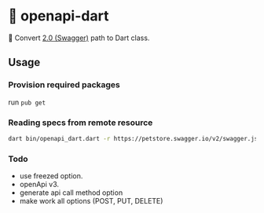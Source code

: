 # 📘️ openapi-dart

🚀 Convert [2.0 (Swagger)](https://swagger.io/specification/v2/) path to Dart class.

## Usage

### Provision required packages

run `pub get`

### Reading specs from remote resource
```bash
dart bin/openapi_dart.dart -r https://petstore.swagger.io/v2/swagger.json -p /pet/{petId}/uploadImage
```

### Todo
- use freezed option.
- openApi v3.
- generate api call method option
- make work all options (POST, PUT, DELETE)